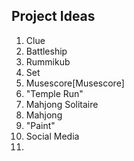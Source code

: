 ## Project Ideas

1. Clue
2. Battleship
3. Rummikub
4. Set
5. Musescore[Musescore] 
6. "Temple Run"
7. Mahjong Solitaire
8. Mahjong
9. "Paint"
10. Social Media
11. 